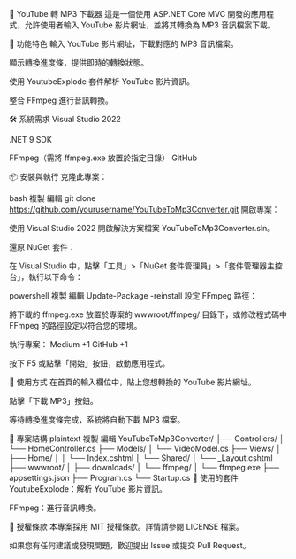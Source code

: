 ﻿🎵 YouTube 轉 MP3 下載器
這是一個使用 ASP.NET Core MVC 開發的應用程式，允許使用者輸入 YouTube 影片網址，並將其轉換為 MP3 音訊檔案下載。​

🚀 功能特色
輸入 YouTube 影片網址，下載對應的 MP3 音訊檔案。

顯示轉換進度條，提供即時的轉換狀態。

使用 YoutubeExplode 套件解析 YouTube 影片資訊。

整合 FFmpeg 進行音訊轉換。​

🛠️ 系統需求
Visual Studio 2022

.NET 9 SDK

FFmpeg（需將 ffmpeg.exe 放置於指定目錄）​
GitHub

📦 安裝與執行
克隆此專案：​

bash
複製
編輯
git clone https://github.com/yourusername/YouTubeToMp3Converter.git
開啟專案：​

使用 Visual Studio 2022 開啟解決方案檔案 YouTubeToMp3Converter.sln。

還原 NuGet 套件：​

在 Visual Studio 中，點擊「工具」>「NuGet 套件管理員」>「套件管理器主控台」，執行以下命令：

powershell
複製
編輯
Update-Package -reinstall
設定 FFmpeg 路徑：​

將下載的 ffmpeg.exe 放置於專案的 wwwroot/ffmpeg/ 目錄下，或修改程式碼中 FFmpeg 的路徑設定以符合您的環境。

執行專案：​
Medium
+1
GitHub
+1

按下 F5 或點擊「開始」按鈕，啟動應用程式。

📸 使用方式
在首頁的輸入欄位中，貼上您想轉換的 YouTube 影片網址。

點擊「下載 MP3」按鈕。

等待轉換進度條完成，系統將自動下載 MP3 檔案。​

📁 專案結構
plaintext
複製
編輯
YouTubeToMp3Converter/
├── Controllers/
│   └── HomeController.cs
├── Models/
│   └── VideoModel.cs
├── Views/
│   ├── Home/
│   │   └── Index.cshtml
│   └── Shared/
│       └── _Layout.cshtml
├── wwwroot/
│   ├── downloads/
│   └── ffmpeg/
│       └── ffmpeg.exe
├── appsettings.json
├── Program.cs
└── Startup.cs
🧩 使用的套件
YoutubeExplode：解析 YouTube 影片資訊。

FFmpeg：進行音訊轉換。​

📄 授權條款
本專案採用 MIT 授權條款。詳情請參閱 LICENSE 檔案。​

如果您有任何建議或發現問題，歡迎提出 Issue 或提交 Pull Request。